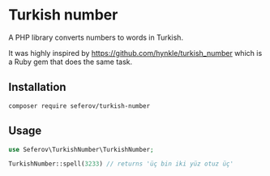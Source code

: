 # Turkish number
A PHP library converts numbers to words in Turkish.

It was highly inspired by https://github.com/hynkle/turkish_number which is a Ruby gem that does the same task.

## Installation

```
composer require seferov/turkish-number
```

## Usage

```php
use Seferov\TurkishNumber\TurkishNumber;

TurkishNumber::spell(3233) // returns 'üç bin iki yüz otuz üç'
```
